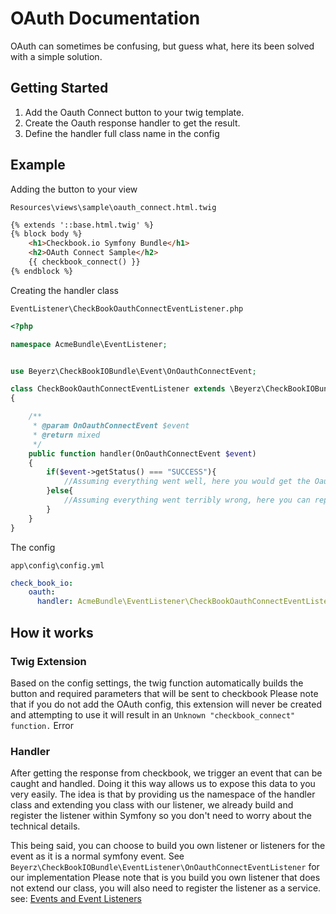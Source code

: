 # OAuth Documentation

OAuth can sometimes be confusing, but guess what, here its been solved with a simple solution.

## Getting Started

1. Add the Oauth Connect button to your twig template.
2. Create the Oauth response handler to get the result.
3. Define the handler full class name in the config

## Example

Adding the button to your view

`Resources\views\sample\oauth_connect.html.twig`
```html
{% extends '::base.html.twig' %}
{% block body %}
    <h1>Checkbook.io Symfony Bundle</h1>
    <h2>OAuth Connect Sample</h2>
    {{ checkbook_connect() }}
{% endblock %}
```

Creating the handler class

`EventListener\CheckBookOauthConnectEventListener.php`
```php
<?php

namespace AcmeBundle\EventListener;


use Beyerz\CheckBookIOBundle\Event\OnOauthConnectEvent;

class CheckBookOauthConnectEventListener extends \Beyerz\CheckBookIOBundle\EventListener\OnOauthConnectEventListener
{

    /**
     * @param OnOauthConnectEvent $event
     * @return mixed
     */
    public function handler(OnOauthConnectEvent $event)
    {
        if($event->getStatus() === "SUCCESS"){
            //Assuming everything went well, here you would get the Oauth token and other required varaibles in the $event
        }else{
            //Assuming everything went terribly wrong, here you can report on this and react to create a resolution
        }
    }
}
```

The config

`app\config\config.yml`
```yaml
check_book_io:
    oauth:
      handler: AcmeBundle\EventListener\CheckBookOauthConnectEventListener
```

## How it works
### Twig Extension
Based on the config settings, the twig function automatically builds the button and required parameters that will be sent to checkbook
Please note that if you do not add the OAuth config, this extension will never be created and attempting to use it will result in an `Unknown "checkbook_connect" function.` Error

### Handler
After getting the response from checkbook, we trigger an event that can be caught and handled. Doing it this way allows us to expose this data to you very easily.
The idea is that by providing us the namespace of the handler class and extending you class with our listener, we already build and register the listener within Symfony
so you don't need to worry about the technical details.

This being said, you can choose to build you own listener or listeners for the event as it is a normal symfony event.
See ```Beyerz\CheckBookIOBundle\EventListener\OnOauthConnectEventListener``` for our implementation
Please note that is you build you own listener that does not extend our class, you will also need to register the listener as a service.
see: [Events and Event Listeners](http://symfony.com/doc/current/event_dispatcher.html)

